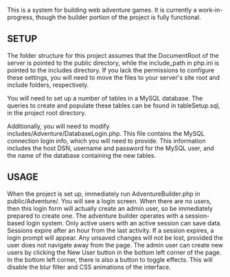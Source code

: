 This is a system for building web adventure games. It is currently a work-in-progress, though the builder portion of the project is fully functional.

## SETUP

The folder structure for this project assumes that the DocumentRoot of the server is pointed to the public directory, while the include_path in php.ini is pointed to the includes directory. If you lack the permissions to configure these settings, you will need to move the files to your server's site root and include folders, respectively.

You will need to set up a number of tables in a MySQL database. The queries to create and populate these tables can be found in tableSetup.sql, in the project root directory.

Additionally, you will need to modify includes/Adventure/DatabaseLogin.php. This file contains the MySQL connection login info, which you will need to provide. This information includes the host DSN, username and password for the MySQL user, and the name of the database containing the new tables.

## USAGE

When the project is set up, immediately run AdventureBuilder.php in public/Adventure/. You will see a login screen. When there are no users, then this login form will actually create an admin user, so be immediately prepared to create one. 
The adventure builder operates with a session-based login system. Only active users with an active session can save data. Sessions expire after an hour from the last activity. If a session expires, a login prompt will appear. Any unsaved changes will not be lost, provided the user does not navigate away from the page.
The admin user can create new users by clicking the New User button in the bottom left corner of the page.
In the bottom left corner, there is also a button to toggle effects. This will disable the blur filter and CSS animations of the interface.
